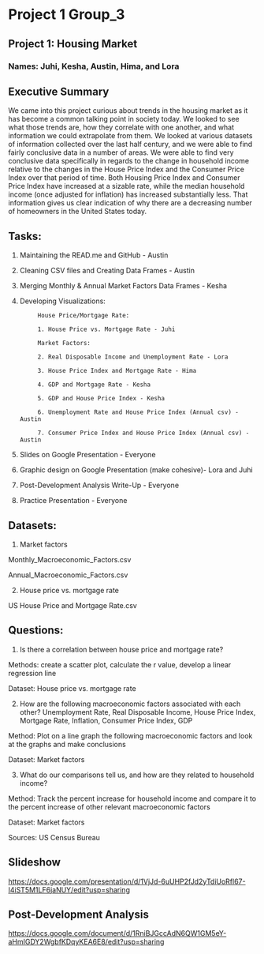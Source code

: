 # Project 1 Group_3
## Project 1: Housing Market

### Names: Juhi, Kesha, Austin, Hima, and Lora

## Executive Summary

We came into this project curious about trends in the housing market as it has become a common talking point in society today. We looked to see what those trends are, how they correlate with one another, and what information we could extrapolate from them. We looked at various datasets of information collected over the last half century, and we were able to find fairly conclusive data in a number of areas. We were able to find very conclusive data specifically in regards to the change in household income relative to the changes in the House Price Index and the Consumer Price Index over that period of time. Both Housing Price Index and Consumer Price Index have increased at a sizable rate, while the median household income (once adjusted for inflation) has increased substantially less. That information gives us clear indication of why there are a decreasing number of homeowners in the United States today.

## Tasks:

1. Maintaining the READ.me and GitHub - Austin

2. Cleaning CSV files and Creating Data Frames - Austin

3. Merging Monthly & Annual Market Factors Data Frames - Kesha

4. Developing Visualizations:

            House Price/Mortgage Rate:

            1. House Price vs. Mortgage Rate - Juhi

            Market Factors:

            2. Real Disposable Income and Unemployment Rate - Lora

            3. House Price Index and Mortgage Rate - Hima

            4. GDP and Mortgage Rate - Kesha

            5. GDP and House Price Index - Kesha

            6. Unemployment Rate and House Price Index (Annual csv) - Austin

            7. Consumer Price Index and House Price Index (Annual csv) - Austin

5. Slides on Google Presentation - Everyone

6. Graphic design on Google Presentation (make cohesive)- Lora and Juhi

7. Post-Development Analysis Write-Up - Everyone

8. Practice Presentation - Everyone

## Datasets:

1. Market factors

Monthly_Macroeconomic_Factors.csv

Annual_Macroeconomic_Factors.csv

2. House price vs. mortgage rate

US House Price and Mortgage Rate.csv

## Questions:

1. Is there a correlation between house price and mortgage rate?

Methods: create a scatter plot, calculate the r value, develop a linear regression line

Dataset: House price vs. mortgage rate

2. How are the following macroeconomic factors associated with each other? 
Unemployment Rate, Real Disposable Income, House Price Index, Mortgage Rate, Inflation, Consumer Price Index, GDP

Method: Plot on a line graph the following macroeconomic factors and look at the graphs and make conclusions

Dataset: Market factors 

3. What do our comparisons tell us, and how are they related to household income?

Method: Track the percent increase for household income and compare it to the percent increase of other relevant macroeconomic factors

Dataset: Market factors

Sources: US Census Bureau

## Slideshow

https://docs.google.com/presentation/d/1VjJd-6uUHP2fJd2yTdiUoRfl67-I4iST5M1LF6jaNUY/edit?usp=sharing

## Post-Development Analysis

https://docs.google.com/document/d/1RniBJGccAdN6QW1GM5eY-aHmIGDY2WgbfKDqyKEA6E8/edit?usp=sharing

